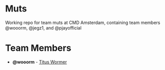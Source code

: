Muts
====

Working repo for team muts at CMD Amsterdam, containing team members @wooorm, @jegz1, and @pjayofficial

Team Members
====

- **@wooorm** - [Titus Wormer](mailto:tituswormer@gmail.com)